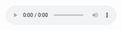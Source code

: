 <audio controls autoplay loop>
  <source src="src/2078.ogg" type="audio/ogg">
  Your browser does not support the audio element.
</audio>
